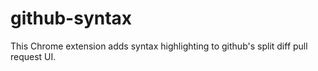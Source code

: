 github-syntax
=============

This Chrome extension adds syntax highlighting to github's split diff pull request UI.
